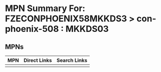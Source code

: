 



# MPN Summary For: FZECONPHOENIX58MKKDS3 > con-phoenix-508 : MKKDS03

## MPNs
  

|MPN|Direct Links|Search Links|
| :--- | :--- | :--- |
||||
